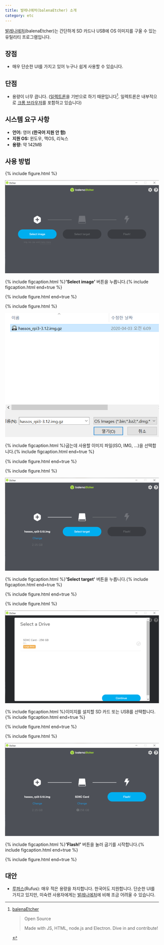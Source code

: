 ```yaml
---
title: 발레나에처(balenaEtcher) 소개
category: etc
---
```


[발레나에처]\(balenaEtcher)는 간단하게 SD 카드나 USB에 OS 이미지를 구울 수 있는 유틸리티 프로그램입니다.

[발레나에처]: https://www.balena.io/etcher/

## 장점

- 매우 단순한 UI를 가지고 있어 누구나 쉽게 사용할 수 있습니다.

## 단점

- 용량이 너무 큽니다. ([일렉트론](https://www.electronjs.org/)을 기반으로 하기 때문입니다[^electron]. 일렉트론은 내부적으로 [크롬 브라우저](https://www.google.com/chrome/)를 포함하고 있습니다)

[^electron]: [balenaEtcher](https://www.balena.io/etcher/)

    > Open Source
    >
    > Made with JS, HTML, node.js and Electron. Dive in and contribute!

## 시스템 요구 사항

- **언어:** 영어 **(한국어 지원 안 함)**
- **지원 OS:** 윈도우, 맥OS, 리눅스
- **용량:** 약 142MB

## 사용 방법

{% include figure.html %}

![](/assets/2020-05-07-balena-etcher-intro/balena-etcher-1.png)

{% include figcaption.html %}**'Select image'** 버튼을 누릅니다.{% include figcaption.html end=true %}

{% include figure.html end=true %}

{% include figure.html %}

![](/assets/2020-05-07-balena-etcher-intro/balena-etcher-2.png)

{% include figcaption.html %}굽는데 사용할 이미지 파일(ISO, IMG, ...)을 선택합니다.{% include figcaption.html end=true %}

{% include figure.html end=true %}

{% include figure.html %}

![](/assets/2020-05-07-balena-etcher-intro/balena-etcher-3.png)

{% include figcaption.html %}**'Select target'** 버튼을 누릅니다.{% include figcaption.html end=true %}

{% include figure.html end=true %}

{% include figure.html %}

![](/assets/2020-05-07-balena-etcher-intro/balena-etcher-4.png)

{% include figcaption.html %}이미지를 설치할 SD 카드 또는 USB를 선택합니다.{% include figcaption.html end=true %}

{% include figure.html end=true %}

{% include figure.html %}

![](/assets/2020-05-07-balena-etcher-intro/balena-etcher-5.png)

{% include figcaption.html %}**'Flash!'** 버튼을 눌러 굽기를 시작합니다.{% include figcaption.html end=true %}

{% include figure.html end=true %}

## 대안

- [루퍼스](https://rufus.ie/)(Rufus): 매우 적은 용량을 차지합니다. 한국어도 지원합니다. 단순한 UI를 가지고 있지만, 미숙련 사용자에게는 [발레나에처]에 비해 조금 어려울 수 있습니다.
